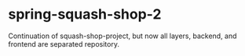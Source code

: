 # spring-squash-shop-2
Continuation of squash-shop-project, but now all layers, backend, and frontend are separated repository.
